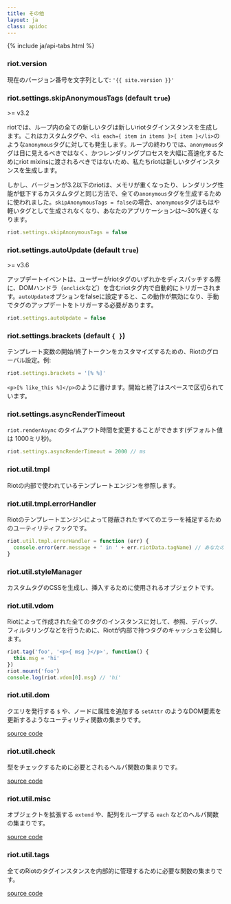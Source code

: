 ```yaml
---
title: その他
layout: ja
class: apidoc
---
```


{% include ja/api-tabs.html %}


### <a name="version"></a> riot.version

現在のバージョン番号を文字列として: `'{{ site.version }}'`

### <a name="skipanonymoustags"></a> riot.settings.skipAnonymousTags (default `true`)

<span class="tag red">&gt;= v3.2</span>

riotでは、ループ内の全ての新しいタグは新しいriotタグインスタンスを生成します。これはカスタムタグや、`<li each={ item in items }>{ item }</li>`のような`anonymous`タグに対しても発生します。ループの終わりでは、`anonymous`タグは目に見えるべきではなく、かつレンダリングプロセスを大幅に高速化するためにriot mixinsに渡されるべきではないため、私たちriotは新しいタグインスタンスを生成します。

しかし、バージョンが3.2以下のriotは、メモリが重くなったり、レンダリング性能が低下するカスタムタグと同じ方法で、全ての`anonymous`タグを生成するために使われました。`skipAnonymousTags = false`の場合、`anonymous`タグはもはや軽いタグとして生成されなくなり、あなたのアプリケーションは〜30%遅くなります。

``` js
riot.settings.skipAnonymousTags = false
```

### <a name="autoupdate"></a> riot.settings.autoUpdate (default `true`)

<span class="tag red">&gt;= v3.6</span>

アップデートイベントは、ユーザーがriotタグのいずれかをディスパッチする際に、DOMハンドラ（`onclick`など）を含むriotタグ内で自動的にトリガーされます。`autoUpdate`オプションをfalseに設定すると、この動作が無効になり、手動でタグのアップデートをトリガーする必要があります。

``` js
riot.settings.autoUpdate = false
```

### <a name="brackets"></a> riot.settings.brackets (default `{ }`)

テンプレート変数の開始/終了トークンをカスタマイズするための、Riotのグローバル設定。例:

``` js
riot.settings.brackets = '[% %]'
```

`<p>[% like_this %]</p>`のように書けます。開始と終了はスペースで区切られています。


### <a name="asyncrendertimeout"></a> riot.settings.asyncRenderTimeout

`riot.renderAsync` のタイムアウト時間を変更することができます(デフォルト値は 1000ミリ秒)。

```js
riot.settings.asyncRenderTimeout = 2000 // ms
```

### <a name="util"></a> riot.util.tmpl

Riotの内部で使われているテンプレートエンジンを参照します。

### <a name="tmpl-errors"></a> riot.util.tmpl.errorHandler

Riotのテンプレートエンジンによって隠蔽されたすべてのエラーを補足するためのユーティリティフックです。

```js
riot.util.tmpl.errorHandler = function (err) {
  console.error(err.message + ' in ' + err.riotData.tagName) // あなたのエラーロジックはここに格納
}
```

### <a name="util"></a> riot.util.styleManager

カスタムタグのCSSを生成し、挿入するために使用されるオブジェクトです。

### <a name="util"></a> riot.util.vdom

Riotによって作成された全てのタグのインスタンスに対して、参照、デバッグ、フィルタリングなどを行うために、Riotが内部で持つタグのキャッシュを公開します。

```js
riot.tag('foo', '<p>{ msg }</p>', function() {
  this.msg = 'hi'
})
riot.mount('foo')
console.log(riot.vdom[0].msg) // 'hi'
```

### <a name="util"></a> riot.util.dom

クエリを発行する `$` や、ノードに属性を追加する `setAttr` のようなDOM要素を更新するようなユーティリティ関数の集まりです。

[source code](https://github.com/riot/riot/blob/master/lib/browser/common/util/dom.js)

### <a name="util"></a> riot.util.check

型をチェックするために必要とされるヘルパ関数の集まりです。

[source code](https://github.com/riot/riot/blob/master/lib/browser/common/util/check.js)

### <a name="util"></a> riot.util.misc

オブジェクトを拡張する `extend` や、配列をループする `each` などのヘルパ関数の集まりです。

[source code](https://github.com/riot/riot/blob/master/lib/browser/common/util/misc.js)

### <a name="util"></a> riot.util.tags

全てのRiotのタグインスタンスを内部的に管理するために必要な関数の集まりです。

[source code](https://github.com/riot/riot/blob/master/lib/browser/common/util/tags.js)
